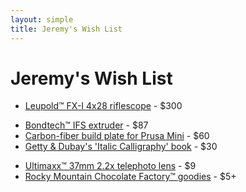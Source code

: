 ```yaml
---
layout: simple
title: Jeremy's Wish List
---
```


# Jeremy's Wish List

- [Leupold™ FX-I 4x28 riflescope](https://amazon.com/dp/B0009JG78Q) - $300
<!--- [Burris™ 2x20 pistol scope, nickel](https://amazon.com/dp/B000X7CNMI) - $230-->
<!--- [Sig Sauer™ Romeo 1x20 reflex sight](https://amazon.com/dp/B07T9GK7SR) - $130-->
- [Bondtech™ IFS extruder](https://amazon.com/dp/B099NYH3YV) - $87
- [Carbon-fiber build plate for Prusa Mini](https://etsy.com/listing/1226343528?variation0=3120531523) - $60
- [Getty & Dubay's 'Italic Calligraphy' book](https://amazon.com/dp/0982776268) - $30
<!--- [Funkoverse™ 'Peter Pan' strategy game](https://amazon.com/dp/B09QV1SQHR) - $10-->
<!--- [IdeaFormer PET-PEI build plate, 180x180](https://amazon.com/dp/B0BR3N4CYD) - $17-->
<!--- [BuildTak™ 3D-printing surface, 7.48"x7.87"](https://www.buildtak.com/collections/surfaces/products/buildtak-original-3d-printing-surface-black) - $9-->
- [Ultimaxx™ 37mm 2.2x telephoto lens](https://walmart.com/ip/406142971) - $9
- [Rocky Mountain Chocolate Factory™ goodies](https://rmcf.cardfoundry.com/giftcards/card_details) - $5+

